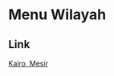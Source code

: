 # Menu Wilayah

## Link

[Kairo, Mesir](https://github.com/gigit-pemilu/pemilu-2024-99-luar-negeri/tree/main/pileg-dpr/hitung-suara/sub/99-luar-negeri/sub/56-kairo-mesir/sub/01-kairo-mesir)

